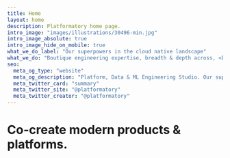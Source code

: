 ```yaml
---
title: Home
layout: home
description: Platformatory home page.
intro_image: "images/illustrations/30496-min.jpg"
intro_image_absolute: true
intro_image_hide_on_mobile: true
what_we_do_label: "Our superpowers in the cloud native landscape"
what_we_do: "Boutique engineering expertise, breadth & depth across, <br><strong>Hyperscale Data, Event Streaming, Machine Learning and API-based connectivity</strong>."
seo:
  meta_og_type: "website"
  meta_og_description: "Platform, Data & ML Engineering Studio. Our superpowers in the cloud native landscape"
  meta_twitter_card: "summary"
  meta_twitter_site: "@platformatory"
  meta_twitter_creator: "@platformatory"
---
```


# Co-create modern products & platforms.
